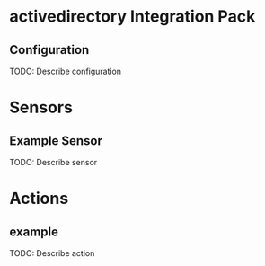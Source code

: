 # activedirectory Integration Pack

## Configuration
TODO: Describe configuration


# Sensors

## Example Sensor
TODO: Describe sensor


# Actions

## example
TODO: Describe action
